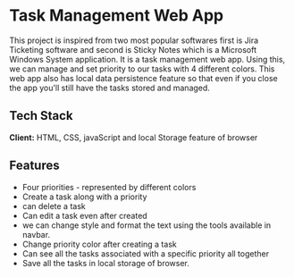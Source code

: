 
# Task Management Web App

This project is inspired from two most popular softwares first is Jira Ticketing software and second is Sticky Notes which is a Microsoft Windows System
application.
It is a task management web app. Using this, we can manage and set priority to our tasks with 4 different colors. This web app
also has local data persistence feature so that even if you close the app you'll still have the tasks stored and managed.

## Tech Stack
**Client:** HTML, CSS, javaScript and local Storage feature of browser

## Features
- Four priorities - represented by different colors
- Create a task along with a priority
- can delete a task
- Can edit a task even after created
- we can change style and format the text using the tools available in navbar.
- Change priority color after creating a task
- Can see all the tasks associated with a specific priority all together
- Save all the tasks in local storage of browser. 